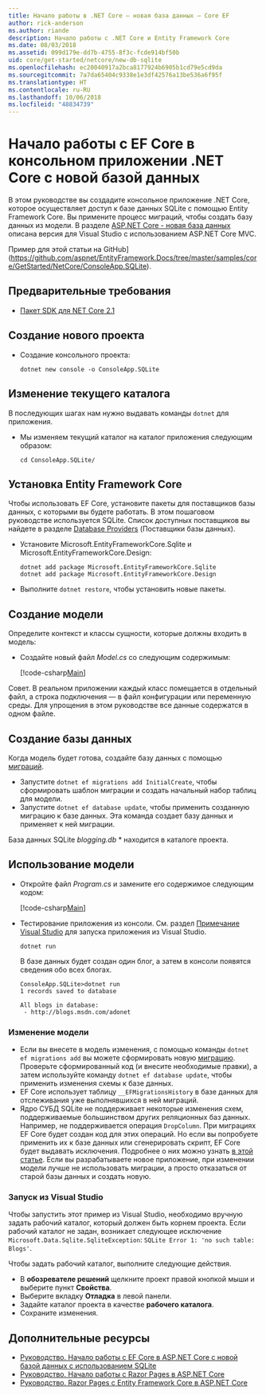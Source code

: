 ```yaml
---
title: Начало работы в .NET Core — новая база данных — Core EF
author: rick-anderson
ms.author: riande
description: Начало работы с .NET Core и Entity Framework Core
ms.date: 08/03/2018
ms.assetid: 099d179e-dd7b-4755-8f3c-fcde914bf50b
uid: core/get-started/netcore/new-db-sqlite
ms.openlocfilehash: ec20040917a2bca8177924b6905b1cd79e5cd9da
ms.sourcegitcommit: 7a7da65404c9338e1e3df42576a13be536a6f95f
ms.translationtype: HT
ms.contentlocale: ru-RU
ms.lasthandoff: 10/06/2018
ms.locfileid: "48834739"
---
```

# <a name="getting-started-with-ef-core-on-net-core-console-app-with-a-new-database"></a>Начало работы с EF Core в консольном приложении .NET Core с новой базой данных

В этом руководстве вы создадите консольное приложение .NET Core, которое осуществляет доступ к базе данных SQLite с помощью Entity Framework Core. Вы примените процесс миграций, чтобы создать базу данных из модели. В разделе [ASP.NET Core - новая база данных](xref:core/get-started/aspnetcore/new-db) описана версия для Visual Studio с использованием ASP.NET Core MVC.

Пример для этой статьи на GitHub](https://github.com/aspnet/EntityFramework.Docs/tree/master/samples/core/GetStarted/NetCore/ConsoleApp.SQLite).

## <a name="prerequisites"></a>Предварительные требования

* [Пакет SDK для NET Core 2.1](https://www.microsoft.com/net/core)

## <a name="create-a-new-project"></a>Создание нового проекта

* Создание консольного проекта:

  ``` Console
  dotnet new console -o ConsoleApp.SQLite
  ```
## <a name="change-the-current-directory"></a>Изменение текущего каталога

В последующих шагах нам нужно выдавать команды `dotnet` для приложения.

* Мы изменяем текущий каталог на каталог приложения следующим образом:

  ``` Console
  cd ConsoleApp.SQLite/
  ```
## <a name="install-entity-framework-core"></a>Установка Entity Framework Core

Чтобы использовать EF Core, установите пакеты для поставщиков базы данных, с которыми вы будете работать. В этом пошаговом руководстве используется SQLite. Список доступных поставщиков вы найдете в разделе [Database Providers](../../providers/index.md) (Поставщики базы данных).

* Установите Microsoft.EntityFrameworkCore.Sqlite и Microsoft.EntityFrameworkCore.Design:

  ```Console
  dotnet add package Microsoft.EntityFrameworkCore.Sqlite
  dotnet add package Microsoft.EntityFrameworkCore.Design
  ```

* Выполните `dotnet restore`, чтобы установить новые пакеты.

## <a name="create-the-model"></a>Создание модели

Определите контекст и классы сущности, которые должны входить в модель:

* Создайте новый файл *Model.cs* со следующим содержимым:

  [!code-csharp[Main](../../../../samples/core/GetStarted/NetCore/ConsoleApp.SQLite/Model.cs)]

Совет. В реальном приложении каждый класс помещается в отдельный файл, а строка подключения — в файл конфигурации или переменную среды. Для упрощения в этом руководстве все данные содержатся в одном файле.

## <a name="create-the-database"></a>Создание базы данных

Когда модель будет готова, создайте базу данных с помощью [миграций](xref:core/managing-schemas/migrations/index).

* Запустите `dotnet ef migrations add InitialCreate`, чтобы сформировать шаблон миграции и создать начальный набор таблиц для модели.
* Запустите `dotnet ef database update`, чтобы применить созданную миграцию к базе данных. Эта команда создает базу данных и применяет к ней миграции.

База данных SQLite *blogging.db* * находится в каталоге проекта.

## <a name="use-the-model"></a>Использование модели

* Откройте файл *Program.cs* и замените его содержимое следующим кодом:

  [!code-csharp[Main](../../../../samples/core/GetStarted/NetCore/ConsoleApp.SQLite/Program.cs)]

* Тестирование приложения из консоли. См. раздел [Примечание Visual Studio](#vs) для запуска приложения из Visual Studio.

  `dotnet run`

  В базе данных будет создан один блог, а затем в консоли появятся сведения обо всех блогах.

  ```Console
  ConsoleApp.SQLite>dotnet run
  1 records saved to database

  All blogs in database:
   - http://blogs.msdn.com/adonet
  ```

### <a name="changing-the-model"></a>Изменение модели

- Если вы внесете в модель изменения, с помощью команды `dotnet ef migrations add` вы можете сформировать новую [миграцию](xref:core/managing-schemas/migrations/index). Проверьте сформированный код (и внесите необходимые правки), а затем используйте команду `dotnet ef database update`, чтобы применить изменения схемы к базе данных.
- EF Core использует таблицу `__EFMigrationsHistory` в базе данных для отслеживания уже выполнявшихся в ней миграций.
- Ядро СУБД SQLite не поддерживает некоторые изменения схем, поддерживаемые большинством других реляционных баз данных. Например, не поддерживается операция `DropColumn`. При миграциях EF Core будет создан код для этих операций. Но если вы попробуете применить их к базе данных или сгенерировать скрипт, EF Core будет выдавать исключения. Подробнее о них можно узнать [в этой статье](../../providers/sqlite/limitations.md). Если вы разрабатываете новое приложение, при изменении модели лучше не использовать миграции, а просто отказаться от старой базы данных и создать новую.

<a name="vs"></a>
### <a name="run-from-visual-studio"></a>Запуск из Visual Studio

Чтобы запустить этот пример из Visual Studio, необходимо вручную задать рабочий каталог, который должен быть корнем проекта. Если рабочий каталог не задан, возникает следующее исключение `Microsoft.Data.Sqlite.SqliteException`: `SQLite Error 1: 'no such table: Blogs'`.

Чтобы задать рабочий каталог, выполните следующие действия.

* В **обозревателе решений** щелкните проект правой кнопкой мыши и выберите пункт **Свойства**.
* Выберите вкладку **Отладка** в левой панели.
* Задайте каталог проекта в качестве **рабочего каталога**.
* Сохраните изменения.

## <a name="additional-resources"></a>Дополнительные ресурсы

* [Руководство. Начало работы с EF Core в ASP.NET Core с новой базой данных с использованием SQLite](xref:core/get-started/aspnetcore/new-db)
* [Руководство. Начало работы с Razor Pages в ASP.NET Core](https://docs.microsoft.com/aspnet/core/tutorials/razor-pages/razor-pages-start)
* [Руководство. Razor Pages с Entity Framework Core в ASP.NET Core](https://docs.microsoft.com/aspnet/core/data/ef-rp/intro)
